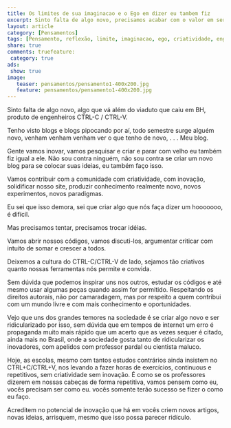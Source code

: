 ```yaml
---
title: Os limites de sua imaginacao e o Ego em dizer eu tambem fiz
excerpt: Sinto falta de algo novo, precisamos acabar com o valor em ser como todo o mundo, na engenharia, nas ciências, o inovar é fundamental para o sucesso de nossa sociedade e para o nosso futuro tecnológico.
layout: article
category: [Pensamentos]
tags: [Pensamento, reflexão, limite, imaginacao, ego, criatividade, engenharia, ciências, inovação, sociedade, futuro, tecnologia]
share: true
comments: truefeature: 
 category: true
ads: 
 show: true
image:
   teaser: pensamentos/pensamento1-400x200.jpg
   feature: pensamentos/pensamento1-400x200.jpg
---
```

Sinto falta de algo novo, algo que vá além do viaduto que caiu em BH, produto de engenheiros CTRL-C / CTRL-V.

Tenho visto blogs e blogs pipocando por aí, todo semestre surge alguém novo, venham venham venham ver o que tenho de novo, 
.
.
.
Meu blog.

Gente vamos inovar, vamos pesquisar e criar e parar com velho eu também fiz igual a ele. Não sou contra ninguém, não sou contra se criar um novo blog para se colocar suas ideias, eu também faço isso.

Vamos contribuir com a comunidade com criatividade, com inovação, solidificar nosso site, produzir conhecimento realmente novo, novos experimentos, novos paradigmas.

Eu sei que isso demora, sei que criar algo que nós faça dizer um hooooooo, é difícil.

Mas precisamos tentar, precisamos trocar idéias.

Vamos abrir nossos códigos, vamos discuti-los, argumentar criticar com intuito de somar e crescer a todos.

Deixemos a cultura do CTRL-C/CTRL-V de lado, sejamos tão criativos quanto nossas ferramentas nós permite e convida.

Sem dúvida que podemos inspirar uns nos outros, estudar os códigos e até mesmo usar algumas peças quando assim for permitido. Respeitando os direitos autorais, não por camaradagem, mas por respeito a quem contribui com um mundo livre e com mais conhecimento e oportunidades.

Vejo que uns dos grandes temores na sociedade é se criar algo novo e ser ridicularizado por isso, sem dúvida que em tempos de internet um erro é propaganda muito mais rápido que um acerto que as vezes sequer é citado, ainda mais no Brasil, onde a sociedade gosta tanto de ridicularizar os inovadores, com apelidos com professor pardal ou cientista maluco.

Hoje, as escolas, mesmo com tantos estudos contrários ainda insistem no CTRL+C/CTRL+V, nos levando a fazer horas de exercícios, continuous e repetitivos, sem criatividade sem inovação. É como se os professores dizerem em nossas cabeças de forma repetitiva, vamos pensem como eu, vocês precisam ser como eu. vocês somente terão sucesso se fizer o como eu faço.

Acreditem no potencial de inovação que há em vocês criem novos artigos, novas ideias, arrisquem, mesmo que isso possa parecer ridículo.

